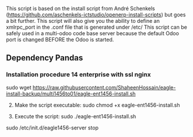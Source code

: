This script is based on the install script from André Schenkels (https://github.com/aschenkels-ictstudio/openerp-install-scripts)
but goes a bit further. This script will also give you the ability to define an xmlrpc_port in the .conf file that is generated under /etc/
This script can be safely used in a multi-odoo code base server because the default Odoo port is changed BEFORE the Odoo is started.


<h2>Dependency Pandas </h2>

<h3>Installation procedure 14 enterprise with ssl nginx</h3>


sudo wget https://raw.githubusercontent.com/ShaheenHossain/eagle-install-backup/multi1456to01/eagle-ent1456-install.sh

2. Make the script executable:
sudo chmod +x eagle-ent1456-install.sh

3. Execute the script:
sudo ./eagle-ent1456-install.sh



sudo /etc/init.d/eagle1456-server stop


```
